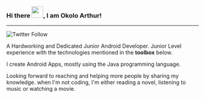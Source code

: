 ### Hi there <img src="https://raw.githubusercontent.com/MartinHeinz/MartinHeinz/master/wave.gif" width="30px">, I am Okolo Arthur!
---
![Twitter Follow](https://img.shields.io/twitter/follow/Okolo_Arthur?style=social)

A Hardworking and Dedicated Junior Android Developer. Junior Level experience with the technologies mentioned in the **toolbox** below. 

I create Android Apps, mostly using the Java programming language. 

Looking forward to reaching and helping more people by sharing my knowledge. when
I'm not coding, I'm either reading a novel, listening to music or watching a movie.
<!--
**OkoloArt/OkoloArt** is a ✨ _special_ ✨ repository because its `README.md` (this file) appears on your GitHub profile.

Here are some ideas to get you started:

- 🔭 I’m currently working on ...
- 🌱 I’m currently learning ...
- 👯 I’m looking to collaborate on ...
- 🤔 I’m looking for help with ...
- 💬 Ask me about ...
- 📫 How to reach me: ...
- 😄 Pronouns: ...
- ⚡ Fun fact: ...
-->
